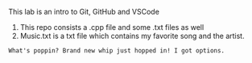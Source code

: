 This lab is an intro to Git, GitHub and VSCode

1. This repo consists a .cpp file and some .txt files as well
2. Music.txt is a txt file which contains my favorite song and the artist.

~~~txt
What's poppin? Brand new whip just hopped in! I got options. 